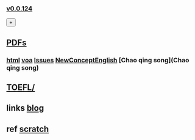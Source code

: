 <DIV ID = 'id_div_4_english_blPlx'></div>

### [v0.0.124 ](https://github.com/littleflute/english/edit/master/README.md) 
<div><button id="id_btn_4_blApp">+</button></div>

 
<script src="http://open.iciba.com/huaci/huaci.js" ></script>
## [PDFs](PDFs)
### [html](html) [voa](voa) [Issues](Issues) [NewConceptEnglish](NewConceptEnglish) [Chao qing song](Chao qing song) 
## [TOEFL/](https://littleflute.github.io/TOEFL/)

## links  <a target = "_blank" href = "https://littleflute.github.io/blog/">blog</a>
## ref  <a target = "_blank" href = "https://scratch.mit.edu/">scratch</a>

<script src="https://www.w3schools.com/lib/w3.js"></script>
<script src="https://littleflute.github.io/JavaScript/blclass.js" ></script>
<script src="https://littleflute.github.io/JavaScript/blApp.js"></script>
<script src="blAppPlx.js"></script>
